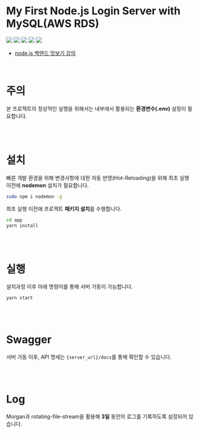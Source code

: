 # My First Node.js Login Server with MySQL(AWS RDS)

  <img src="https://img.shields.io/badge/Node.js-339933?style=flat-square&logo=Node.js&logoColor=white"/></a>
  <img src="https://img.shields.io/badge/MySQL-E6B91E?style=flat-square&logo=MySql&logoColor=white"/></a>
  <img src="https://img.shields.io/badge/aws-333664?style=flat-square&logo=amazon-aws&logoColor=white"/></a>
  <img src="https://img.shields.io/badge/JavaScript-ffb13b?style=flat-square&logo=javascript&logoColor=white"/></a>
  <img src="https://img.shields.io/badge/css-1572B6?style=flat-square&logo=css3&logoColor=white"/></a>
  
- [node.js 백엔드 맛보기 강의](https://www.youtube.com/playlist?list=PLSK4WsJ8JS4cQ-niGNum4bkK_THHOizTs)
<br>

# 주의

본 프로젝트의 정상적인 실행을 위해서는
내부에서 활용되는 **환경변수(.env)** 설정이 필요합니다.

<br><br>

# 설치

빠른 개발 환경을 위해 변경사항에 대한 자동 반영(Hot-Reloading)을 위해
최초 실행 이전에 **nodemon** 설치가 필요합니다.

```sh
sudo npm i nodemon -g
```

최초 실행 이전에 프로젝트 **패키지 설치**를 수행합니다.

```sh
cd app
yarn install
```

<br><br>

# 실행

설치과정 이후 아래 명령어를 통해 서버 가동이 가능합니다.


```sh
yarn start
```

<br><br>


# Swagger

 서버 가동 이후, API 명세는 `{server_url}/docs`를 통해 확인할 수 있습니다.

<br><br>


# Log

 Morgan과 rotating-file-stream을 활용해 **3일** 동안의 로그를 기록하도록 설정되어 있습니다.

<br><br>
